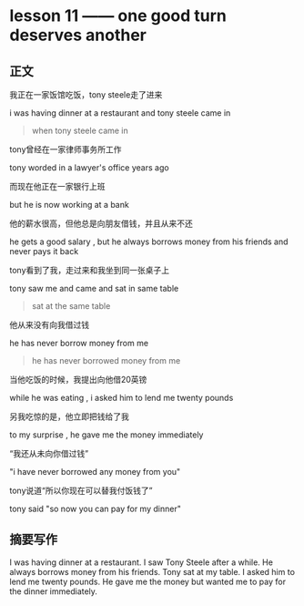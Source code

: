 # lesson 11 —— one good turn deserves another

## 正文

我正在一家饭馆吃饭，tony steele走了进来

i was having dinner at a restaurant and tony steele came in

> when tony steele came in

tony曾经在一家律师事务所工作

tony worded in a lawyer's office years ago

而现在他正在一家银行上班

but he is now working at a bank

他的薪水很高，但他总是向朋友借钱，并且从来不还

he gets a good salary , but he always borrows money from his friends and never pays it back

tony看到了我，走过来和我坐到同一张桌子上

tony saw me and came and sat in same table

> sat at the same table

他从来没有向我借过钱

he has never borrow money from me

> he has never borrowed money from me

当他吃饭的时候，我提出向他借20英镑

while he was eating , i asked him to lend me twenty pounds

另我吃惊的是，他立即把钱给了我

to my surprise , he gave me the money immediately

“我还从未向你借过钱”

"i have never borrowed any money from you"

tony说道“所以你现在可以替我付饭钱了”

tony said "so now you can pay for my dinner"

## 摘要写作

I was having dinner at a restaurant.
I saw Tony Steele after a while.
He always borrows money from his friends.
Tony sat at my table.
I asked him to lend me twenty pounds.
He gave me the money but wanted me to pay for the dinner immediately.
